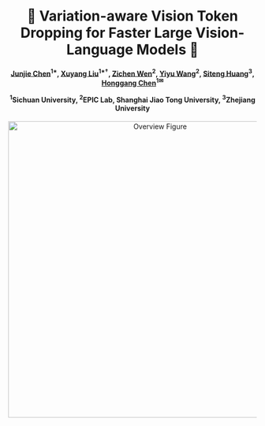 <div align=center>

<h1> 🧷 Variation-aware Vision Token Dropping for Faster Large Vision-Language Models 🚀 </h1>

<h4 align="center"> 

[Junjie Chen]()<sup>1*</sup>,
[Xuyang Liu](https://xuyang-liu16.github.io/)<sup>1*†</sup>,
[Zichen Wen](https://scholar.google.com/citations?hl=en&user=N-aPFvEAAAAJ)<sup>2</sup>,
[Yiyu Wang]()<sup>2</sup>,
[Siteng Huang](https://kyonhuang.top/)<sup>3</sup>,
[Honggang Chen](https://sites.google.com/view/honggangchen/)<sup>1✉</sup>

<sup>1</sup>Sichuan University, <sup>2</sup>EPIC Lab, Shanghai Jiao Tong University, <sup>3</sup>Zhejiang University

</h4>

<!-- 插入图片 -->
<img src="your_image.png" alt="Overview Figure" width="600">

</div>

